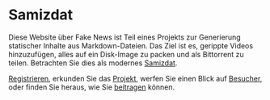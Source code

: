 # Samizdat

Diese Website über Fake News ist Teil eines Projekts zur Generierung statischer Inhalte aus Markdown-Dateien.
Das Ziel ist es, gerippte Videos hinzuzufügen, alles auf ein Disk-Image zu packen und als Bittorrent zu teilen.
Betrachten Sie dies als modernes <a href="https://en.wikipedia.org/wiki/Samizdat" target="_blank">Samizdat</a>.

[Registrieren](account/), erkunden Sie das [Projekt](project/), werfen Sie einen Blick auf [Besucher](https://fakenews.com/matomo/),
oder finden Sie heraus, wie Sie [beitragen](contribute/) können.
